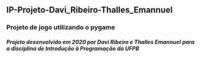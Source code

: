 ## IP-Projeto-Davi_Ribeiro-Thalles_Emannuel
 ### Projeto de jogo utilizando o pygame
 ##### Projeto desenvolvido em 2020 por Davi Ribeiro e Thalles Emannuel para a disciplina de Introdução à Programação da UFPB 
